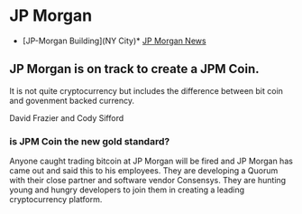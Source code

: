 # JP Morgan
* [JP-Morgan Building](NY City)* [JP Morgan News](JP_morg.jpg)

## JP Morgan is on track to create a JPM Coin.
 It is not quite cryptocurrency but includes the difference between bit coin and govenment backed currency.

David Frazier and Cody Sifford

### is JPM Coin the new gold standard?
Anyone caught trading bitcoin at JP Morgan will be fired and JP Morgan has came out and said this to his employees. They are developing a Quorum with their close partner and software vendor Consensys. They are hunting young and hungry developers to join them in creating a leading cryptocurrency platform.
